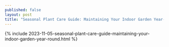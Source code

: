 ```yaml
---
published: false
layout: post
title: "Seasonal Plant Care Guide: Maintaining Your Indoor Garden Year-Round"
---
```

{% include 2023-11-05-seasonal-plant-care-guide-maintaining-your-indoor-garden-year-round.html %}
